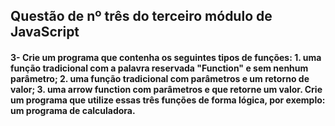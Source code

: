 ## Questão de nº três do terceiro módulo de JavaScript

#### 3- Crie um programa que contenha os seguintes tipos de funções: 1. uma função tradicional com a palavra reservada "Function" e sem nenhum parâmetro; 2. uma função tradicional com parâmetros e um retorno de valor; 3. uma arrow function com parâmetros e que retorne um valor. Crie um programa que utilize essas três funções de forma lógica, por exemplo: um programa de calculadora. 
